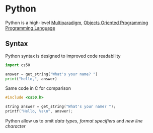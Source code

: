 # Python
Python is a high-level [Multiparadigm](ST_Multiparadigm), [Objects Oriented Programming](../../Univesp/Univesp_Objects-Oriented-Programming.md) [Programming Language](../Week-1-C/CS50x_Programming-Language.md)

## Syntax
Python syntax is designed to improved code readability

```py
import cs50

answer = get_string("What's your name? ")
print("hello,", answer)
```

Same code in C for comparison

```c
#include <cs50.h>

string answer = get_string("What's your name? ");
printf("Hello, %s\n", answer);
```

Python allow us to omit *data types*, *format specifiers* and *new line character*
